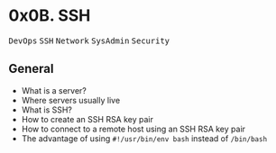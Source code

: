# 0x0B. SSH

<kbd>DevOps</kbd> <kbd>SSH</kbd> <kbd>Network</kbd> <kbd>SysAdmin</kbd> <kbd>Security</kbd>

## General

- What is a server?
- Where servers usually live
- What is SSH?
- How to create an SSH RSA key pair
- How to connect to a remote host using an SSH RSA key pair
- The advantage of using `#!/usr/bin/env bash` instead of `/bin/bash`
